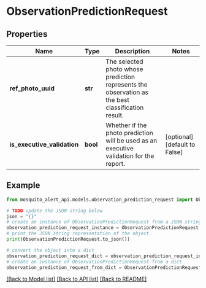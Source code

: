 # ObservationPredictionRequest


## Properties

Name | Type | Description | Notes
------------ | ------------- | ------------- | -------------
**ref_photo_uuid** | **str** | The selected photo whose prediction represents the observation as the best classification result. | 
**is_executive_validation** | **bool** | Whether if the photo prediction will be used as an executive validation for the report. | [optional] [default to False]

## Example

```python
from mosquito_alert_api.models.observation_prediction_request import ObservationPredictionRequest

# TODO update the JSON string below
json = "{}"
# create an instance of ObservationPredictionRequest from a JSON string
observation_prediction_request_instance = ObservationPredictionRequest.from_json(json)
# print the JSON string representation of the object
print(ObservationPredictionRequest.to_json())

# convert the object into a dict
observation_prediction_request_dict = observation_prediction_request_instance.to_dict()
# create an instance of ObservationPredictionRequest from a dict
observation_prediction_request_from_dict = ObservationPredictionRequest.from_dict(observation_prediction_request_dict)
```
[[Back to Model list]](../README.md#documentation-for-models) [[Back to API list]](../README.md#documentation-for-api-endpoints) [[Back to README]](../README.md)


